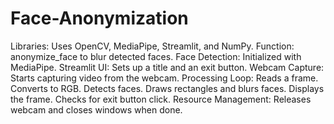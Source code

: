# Face-Anonymization


Libraries: Uses OpenCV, MediaPipe, Streamlit, and NumPy.
Function: anonymize_face to blur detected faces.
Face Detection: Initialized with MediaPipe.
Streamlit UI: Sets up a title and an exit button.
Webcam Capture: Starts capturing video from the webcam.
Processing Loop:
Reads a frame.
Converts to RGB.
Detects faces.
Draws rectangles and blurs faces.
Displays the frame.
Checks for exit button click.
Resource Management: Releases webcam and closes windows when done.
